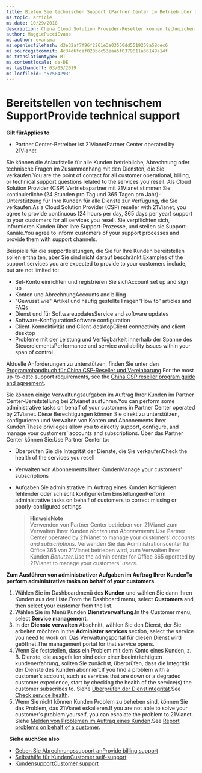 ```yaml
---
title: Bieten Sie technischen Support (Partner Center im Betrieb über 21Vianet)
ms.topic: article
ms.date: 10/29/2018
description: China Cloud Solution Provider-Reseller können technischen Support für ihre Kunden bereitstellen.
author: MaggiePucciEvans
ms.author: evansma
ms.openlocfilehash: d3e32af7f96f2261e3e03550dd5519258a58dec6
ms.sourcegitcommit: 4c34d6fcaf020bcc53eaa5f0379011a56149a14f
ms.translationtype: MT
ms.contentlocale: de-DE
ms.lasthandoff: 03/05/2019
ms.locfileid: "57584293"
---
```

# <a name="provide-technical-support"></a><span data-ttu-id="4a9ab-103">Bereitstellen von technischem Support</span><span class="sxs-lookup"><span data-stu-id="4a9ab-103">Provide technical support</span></span>

<span data-ttu-id="4a9ab-104">**Gilt für**</span><span class="sxs-lookup"><span data-stu-id="4a9ab-104">**Applies to**</span></span>

-   <span data-ttu-id="4a9ab-105">Partner Center-Betreiber ist 21Vianet</span><span class="sxs-lookup"><span data-stu-id="4a9ab-105">Partner Center operated by 21Vianet</span></span>

<span data-ttu-id="4a9ab-106">Sie können die Anlaufstelle für alle Kunden betriebliche, Abrechnung oder technische Fragen im Zusammenhang mit den Diensten, die Sie verkaufen.</span><span class="sxs-lookup"><span data-stu-id="4a9ab-106">You are the point of contact for all customer operational, billing, or technical support questions related to the services you resell.</span></span> <span data-ttu-id="4a9ab-107">Als Cloud Solution Provider (CSP) Vertriebspartner mit 21Vianet stimmen Sie kontinuierliche (24 Stunden pro Tag und 365 Tagen pro Jahr)-Unterstützung für Ihre Kunden für alle Dienste zur Verfügung, die Sie verkaufen.</span><span class="sxs-lookup"><span data-stu-id="4a9ab-107">As a Cloud Solution Provider (CSP) reseller with 21Vianet, you agree to provide continuous (24 hours per day, 365 days per year) support to your customers for all services you resell.</span></span> <span data-ttu-id="4a9ab-108">Sie verpflichten sich, informieren Kunden über Ihre Support-Prozesse, und stellen sie Support-Kanäle.</span><span class="sxs-lookup"><span data-stu-id="4a9ab-108">You agree to inform customers of your support processes and provide them with support channels.</span></span>  

<span data-ttu-id="4a9ab-109">Beispiele für die supportleistungen, die Sie für Ihre Kunden bereitstellen sollen enthalten, aber Sie sind nicht darauf beschränkt:</span><span class="sxs-lookup"><span data-stu-id="4a9ab-109">Examples of the support services you are expected to provide to your customers include, but are not limited to:</span></span>
 
-   <span data-ttu-id="4a9ab-110">Set-Konto einrichten und registrieren Sie sich</span><span class="sxs-lookup"><span data-stu-id="4a9ab-110">Account set up and sign up</span></span> 
-   <span data-ttu-id="4a9ab-111">Konten und Abrechnung</span><span class="sxs-lookup"><span data-stu-id="4a9ab-111">Accounts and billing</span></span> 
-   <span data-ttu-id="4a9ab-112">"Gewusst wie" Artikel und häufig gestellte Fragen</span><span class="sxs-lookup"><span data-stu-id="4a9ab-112">"How to” articles and FAQs</span></span> 
-   <span data-ttu-id="4a9ab-113">Dienst und für Softwareupdates</span><span class="sxs-lookup"><span data-stu-id="4a9ab-113">Service and software updates</span></span> 
-   <span data-ttu-id="4a9ab-114">Software-Konfiguration</span><span class="sxs-lookup"><span data-stu-id="4a9ab-114">Software configuration</span></span> 
-   <span data-ttu-id="4a9ab-115">Client-Konnektivität und Client-desktop</span><span class="sxs-lookup"><span data-stu-id="4a9ab-115">Client connectivity and client desktop</span></span>
-   <span data-ttu-id="4a9ab-116">Probleme mit der Leistung und Verfügbarkeit innerhalb der Spanne des Steuerelements</span><span class="sxs-lookup"><span data-stu-id="4a9ab-116">Performance and service availability issues within your span of control</span></span> 

<span data-ttu-id="4a9ab-117">Aktuelle Anforderungen zu unterstützen, finden Sie unter den [Programmhandbuch für China CSP-Reseller und Vereinbarung](csp-program-guide-and-agreements.md).</span><span class="sxs-lookup"><span data-stu-id="4a9ab-117">For the most up-to-date support requirements, see the [China CSP reseller program guide and agreement](csp-program-guide-and-agreements.md).</span></span>

<span data-ttu-id="4a9ab-118">Sie können einige Verwaltungsaufgaben im Auftrag Ihrer Kunden im Partner Center-Bereitstellung bei 21vianet ausführen.</span><span class="sxs-lookup"><span data-stu-id="4a9ab-118">You can perform some administrative tasks on behalf of your customers in Partner Center operated by 21Vianet.</span></span> <span data-ttu-id="4a9ab-119">Diese Berechtigungen können Sie direkt zu unterstützen, konfigurieren und Verwalten von Konten und Abonnements Ihrer Kunden.</span><span class="sxs-lookup"><span data-stu-id="4a9ab-119">These privileges allow you to directly support, configure, and manage your customers’ accounts and subscriptions.</span></span> <span data-ttu-id="4a9ab-120">Über das Partner Center können Sie:</span><span class="sxs-lookup"><span data-stu-id="4a9ab-120">Use Partner Center to:</span></span>

-   <span data-ttu-id="4a9ab-121">Überprüfen Sie die Integrität der Dienste, die Sie verkaufen</span><span class="sxs-lookup"><span data-stu-id="4a9ab-121">Check the health of the services you resell</span></span>
-   <span data-ttu-id="4a9ab-122">Verwalten von Abonnements Ihrer Kunden</span><span class="sxs-lookup"><span data-stu-id="4a9ab-122">Manage your customers' subscriptions</span></span>
-   <span data-ttu-id="4a9ab-123">Aufgaben Sie administrative im Auftrag eines Kunden Korrigieren fehlender oder schlecht konfigurierten Einstellungen</span><span class="sxs-lookup"><span data-stu-id="4a9ab-123">Perform administrative tasks on behalf of customers to correct missing or poorly-configured settings</span></span>

    ><span data-ttu-id="4a9ab-124">**Hinweis**</span><span class="sxs-lookup"><span data-stu-id="4a9ab-124">**Note**</span></span><br><span data-ttu-id="4a9ab-125">Verwenden von Partner Center betrieben von 21Vianet zum Verwalten Ihrer Kunden *Konten und Abonnements*.</span><span class="sxs-lookup"><span data-stu-id="4a9ab-125">Use Partner Center operated by 21Vianet to manage your customers' *accounts and subscriptions*.</span></span> <span data-ttu-id="4a9ab-126">Verwenden Sie das Administrationscenter für Office 365 von 21Vianet betrieben wird, zum Verwalten Ihrer Kunden *Benutzer*.</span><span class="sxs-lookup"><span data-stu-id="4a9ab-126">Use the admin center for Office 365 operated by 21Vianet to manage your customers' *users*.</span></span> 

<span data-ttu-id="4a9ab-127">**Zum Ausführen von administrativer Aufgaben im Auftrag Ihrer Kunden**</span><span class="sxs-lookup"><span data-stu-id="4a9ab-127">**To perform administrative tasks on behalf of your customers**</span></span>

1.  <span data-ttu-id="4a9ab-128">Wählen Sie im Dashboardmenü des **Kunden** und wählen Sie dann Ihren Kunden aus der Liste.</span><span class="sxs-lookup"><span data-stu-id="4a9ab-128">From the Dashboard menu, select **Customers** and then select your customer from the list.</span></span>
2.  <span data-ttu-id="4a9ab-129">Wählen Sie im Menü Kunden **Dienstverwaltung**.</span><span class="sxs-lookup"><span data-stu-id="4a9ab-129">In the Customer menu, select **Service management**.</span></span>
3.  <span data-ttu-id="4a9ab-130">In der **Dienste verwalten** Abschnitt, wählen Sie den Dienst, der Sie arbeiten möchten.</span><span class="sxs-lookup"><span data-stu-id="4a9ab-130">In the **Administer services** section, select the service you need to work on.</span></span> <span data-ttu-id="4a9ab-131">Das Verwaltungsportal für diesen Dienst wird geöffnet.</span><span class="sxs-lookup"><span data-stu-id="4a9ab-131">The management portal for that service opens.</span></span>
4.  <span data-ttu-id="4a9ab-132">Wenn Sie feststellen, dass ein Problem mit dem Konto eines Kunden, z. B. Dienste, die ausgefallen sind oder einer beeinträchtigten kundenerfahrung, sollten Sie zunächst, überprüfen, dass die Integrität der Dienste des Kunden abonniert.</span><span class="sxs-lookup"><span data-stu-id="4a9ab-132">If you find a problem with a customer’s account, such as services that are down or a degraded customer experience, start by checking the health of the service(s) the customer subscribes to.</span></span> <span data-ttu-id="4a9ab-133">Siehe [Überprüfen der Dienstintegrität](check-service-health.md).</span><span class="sxs-lookup"><span data-stu-id="4a9ab-133">See [Check service health](check-service-health.md).</span></span>
5.  <span data-ttu-id="4a9ab-134">Wenn Sie nicht können Kunden Problem zu beheben sind, können Sie das Problem, das 21Vianet eskalieren.</span><span class="sxs-lookup"><span data-stu-id="4a9ab-134">If you are not able to solve your customer's problem yourself, you can escalate the problem to 21Vianet.</span></span> <span data-ttu-id="4a9ab-135">Siehe [Melden von Problemen im Auftrag eines Kunden](report-problems-on-behalf-of-a-customer.md).</span><span class="sxs-lookup"><span data-stu-id="4a9ab-135">See [Report problems on behalf of a customer](report-problems-on-behalf-of-a-customer.md).</span></span>

 
<span data-ttu-id="4a9ab-136">**Siehe auch**</span><span class="sxs-lookup"><span data-stu-id="4a9ab-136">**See also**</span></span>

-   [<span data-ttu-id="4a9ab-137">Geben Sie Abrechnungssupport an</span><span class="sxs-lookup"><span data-stu-id="4a9ab-137">Provide billing support</span></span>](provide-billing-support.md)
-   [<span data-ttu-id="4a9ab-138">Selbsthilfe für Kunden</span><span class="sxs-lookup"><span data-stu-id="4a9ab-138">Customer self-support</span></span>](customer-self-support.md)
-   [<span data-ttu-id="4a9ab-139">Kundensupport</span><span class="sxs-lookup"><span data-stu-id="4a9ab-139">Customer support</span></span>](customer-support.md)


 




